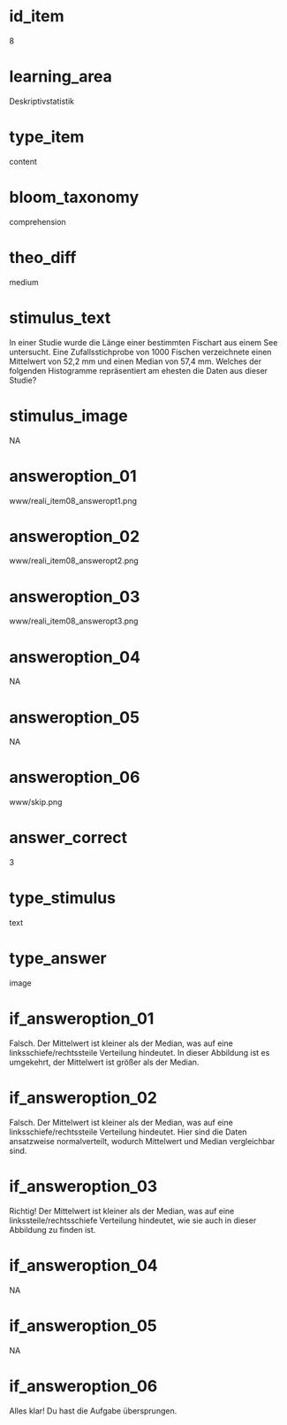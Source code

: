 # id_item
8

# learning_area
Deskriptivstatistik

# type_item
content

# bloom_taxonomy
comprehension

# theo_diff
medium

# stimulus_text
In einer Studie wurde die Länge einer bestimmten Fischart aus einem See untersucht. Eine Zufallsstichprobe von 1000 Fischen verzeichnete einen Mittelwert von 52,2 mm und einen Median von 57,4 mm. Welches der folgenden Histogramme repräsentiert am ehesten die Daten aus dieser Studie?

# stimulus_image
NA

# answeroption_01
www/reali_item08_answeropt1.png

# answeroption_02
www/reali_item08_answeropt2.png

# answeroption_03
www/reali_item08_answeropt3.png

# answeroption_04
NA

# answeroption_05
NA

# answeroption_06
www/skip.png

# answer_correct
3

# type_stimulus
text

# type_answer
image

# if_answeroption_01
Falsch. Der Mittelwert ist kleiner als der Median, was auf eine linksschiefe/rechtssteile Verteilung hindeutet. In dieser Abbildung ist es umgekehrt, der Mittelwert ist größer als der Median.

# if_answeroption_02
Falsch. Der Mittelwert ist kleiner als der Median, was auf eine linksschiefe/rechtssteile Verteilung hindeutet. Hier sind die Daten ansatzweise normalverteilt, wodurch Mittelwert und Median vergleichbar sind.

# if_answeroption_03
Richtig! Der Mittelwert ist kleiner als der Median, was auf eine linkssteile/rechtsschiefe Verteilung hindeutet, wie sie auch in dieser Abbildung zu finden ist.

# if_answeroption_04
NA

# if_answeroption_05
NA

# if_answeroption_06
Alles klar! Du hast die Aufgabe übersprungen.


